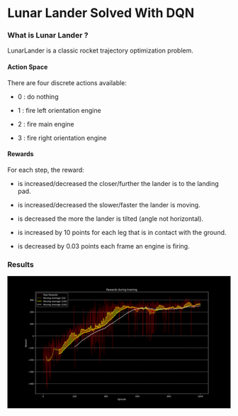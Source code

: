 # Lunar Lander Solved With DQN

### What is Lunar Lander ?

LunarLander is a classic rocket trajectory optimization problem.

#### Action Space

There are four discrete actions available:

- $0$ : do nothing

- $1$ : fire left orientation engine

- $2$ : fire main engine

- $3$ : fire right orientation engine

#### Rewards

For each step, the reward:

- is increased/decreased the closer/further the lander is to the landing pad.

- is increased/decreased the slower/faster the lander is moving.

- is decreased the more the lander is tilted (angle not horizontal).

- is increased by $10$ points for each leg that is in contact with the ground.

- is decreased by $0.03$ points each frame an engine is firing.


### Results

![FrozenLake](https://raw.githubusercontent.com/iamtitouche/DeepRL/main/DQN/LunarLander/Training_Data_1/rewards.png)
